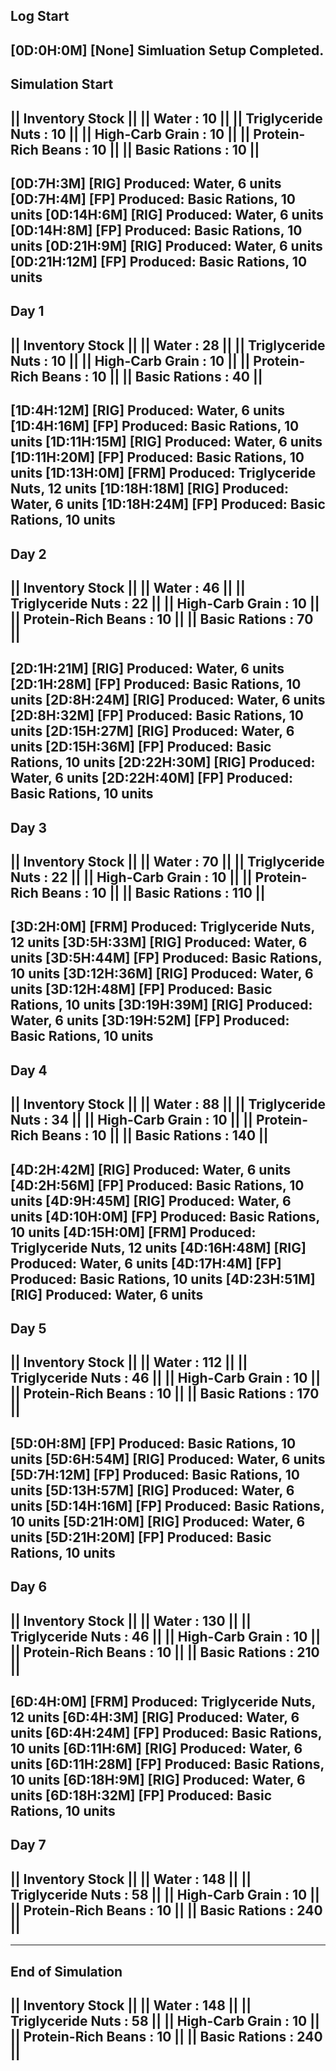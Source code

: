 Log Start
------------------
[0D:0H:0M] [None] Simluation Setup Completed.
------------------
Simulation Start
------------------
|| Inventory Stock ||
|| Water : 10 ||
|| Triglyceride Nuts : 10 ||
|| High-Carb Grain : 10 ||
|| Protein-Rich Beans : 10 ||
|| Basic Rations : 10 ||
------------------
[0D:7H:3M] [RIG] Produced: Water, 6 units
[0D:7H:4M] [FP] Produced: Basic Rations, 10 units
[0D:14H:6M] [RIG] Produced: Water, 6 units
[0D:14H:8M] [FP] Produced: Basic Rations, 10 units
[0D:21H:9M] [RIG] Produced: Water, 6 units
[0D:21H:12M] [FP] Produced: Basic Rations, 10 units
------------------
Day 1
------------------
|| Inventory Stock ||
|| Water : 28 ||
|| Triglyceride Nuts : 10 ||
|| High-Carb Grain : 10 ||
|| Protein-Rich Beans : 10 ||
|| Basic Rations : 40 ||
------------------
[1D:4H:12M] [RIG] Produced: Water, 6 units
[1D:4H:16M] [FP] Produced: Basic Rations, 10 units
[1D:11H:15M] [RIG] Produced: Water, 6 units
[1D:11H:20M] [FP] Produced: Basic Rations, 10 units
[1D:13H:0M] [FRM] Produced: Triglyceride Nuts, 12 units
[1D:18H:18M] [RIG] Produced: Water, 6 units
[1D:18H:24M] [FP] Produced: Basic Rations, 10 units
------------------
Day 2
------------------
|| Inventory Stock ||
|| Water : 46 ||
|| Triglyceride Nuts : 22 ||
|| High-Carb Grain : 10 ||
|| Protein-Rich Beans : 10 ||
|| Basic Rations : 70 ||
------------------
[2D:1H:21M] [RIG] Produced: Water, 6 units
[2D:1H:28M] [FP] Produced: Basic Rations, 10 units
[2D:8H:24M] [RIG] Produced: Water, 6 units
[2D:8H:32M] [FP] Produced: Basic Rations, 10 units
[2D:15H:27M] [RIG] Produced: Water, 6 units
[2D:15H:36M] [FP] Produced: Basic Rations, 10 units
[2D:22H:30M] [RIG] Produced: Water, 6 units
[2D:22H:40M] [FP] Produced: Basic Rations, 10 units
------------------
Day 3
------------------
|| Inventory Stock ||
|| Water : 70 ||
|| Triglyceride Nuts : 22 ||
|| High-Carb Grain : 10 ||
|| Protein-Rich Beans : 10 ||
|| Basic Rations : 110 ||
------------------
[3D:2H:0M] [FRM] Produced: Triglyceride Nuts, 12 units
[3D:5H:33M] [RIG] Produced: Water, 6 units
[3D:5H:44M] [FP] Produced: Basic Rations, 10 units
[3D:12H:36M] [RIG] Produced: Water, 6 units
[3D:12H:48M] [FP] Produced: Basic Rations, 10 units
[3D:19H:39M] [RIG] Produced: Water, 6 units
[3D:19H:52M] [FP] Produced: Basic Rations, 10 units
------------------
Day 4
------------------
|| Inventory Stock ||
|| Water : 88 ||
|| Triglyceride Nuts : 34 ||
|| High-Carb Grain : 10 ||
|| Protein-Rich Beans : 10 ||
|| Basic Rations : 140 ||
------------------
[4D:2H:42M] [RIG] Produced: Water, 6 units
[4D:2H:56M] [FP] Produced: Basic Rations, 10 units
[4D:9H:45M] [RIG] Produced: Water, 6 units
[4D:10H:0M] [FP] Produced: Basic Rations, 10 units
[4D:15H:0M] [FRM] Produced: Triglyceride Nuts, 12 units
[4D:16H:48M] [RIG] Produced: Water, 6 units
[4D:17H:4M] [FP] Produced: Basic Rations, 10 units
[4D:23H:51M] [RIG] Produced: Water, 6 units
------------------
Day 5
------------------
|| Inventory Stock ||
|| Water : 112 ||
|| Triglyceride Nuts : 46 ||
|| High-Carb Grain : 10 ||
|| Protein-Rich Beans : 10 ||
|| Basic Rations : 170 ||
------------------
[5D:0H:8M] [FP] Produced: Basic Rations, 10 units
[5D:6H:54M] [RIG] Produced: Water, 6 units
[5D:7H:12M] [FP] Produced: Basic Rations, 10 units
[5D:13H:57M] [RIG] Produced: Water, 6 units
[5D:14H:16M] [FP] Produced: Basic Rations, 10 units
[5D:21H:0M] [RIG] Produced: Water, 6 units
[5D:21H:20M] [FP] Produced: Basic Rations, 10 units
------------------
Day 6
------------------
|| Inventory Stock ||
|| Water : 130 ||
|| Triglyceride Nuts : 46 ||
|| High-Carb Grain : 10 ||
|| Protein-Rich Beans : 10 ||
|| Basic Rations : 210 ||
------------------
[6D:4H:0M] [FRM] Produced: Triglyceride Nuts, 12 units
[6D:4H:3M] [RIG] Produced: Water, 6 units
[6D:4H:24M] [FP] Produced: Basic Rations, 10 units
[6D:11H:6M] [RIG] Produced: Water, 6 units
[6D:11H:28M] [FP] Produced: Basic Rations, 10 units
[6D:18H:9M] [RIG] Produced: Water, 6 units
[6D:18H:32M] [FP] Produced: Basic Rations, 10 units
------------------
Day 7
------------------
|| Inventory Stock ||
|| Water : 148 ||
|| Triglyceride Nuts : 58 ||
|| High-Carb Grain : 10 ||
|| Protein-Rich Beans : 10 ||
|| Basic Rations : 240 ||
------------------
------------------
End of Simulation
------------------
|| Inventory Stock ||
|| Water : 148 ||
|| Triglyceride Nuts : 58 ||
|| High-Carb Grain : 10 ||
|| Protein-Rich Beans : 10 ||
|| Basic Rations : 240 ||
------------------